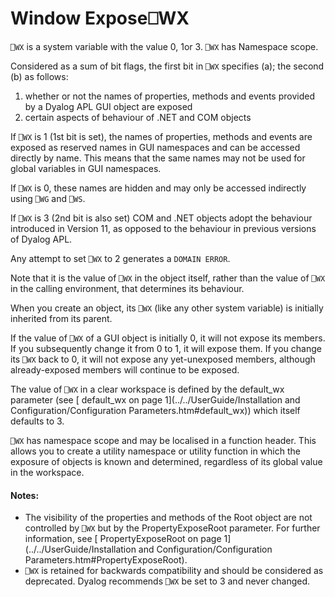




<h1 class="heading"><span class="name">Window Expose</span><span class="command">⎕WX</span></h1>

`⎕WX` is a system variable with the value 0, 1or 3. `⎕WX` has Namespace scope.


Considered as a sum of bit flags, the first bit in `⎕WX` specifies (a); the second  (b) as follows:

1. whether or not the names of properties, methods and events provided by a Dyalog APL GUI object are exposed 
2. certain aspects of behaviour of .NET and COM objects


If `⎕WX` is 1 (1st bit is set), the names of properties, methods and events are exposed as reserved names in GUI namespaces and can be accessed directly by name. This means that the same names may not be used for global variables in GUI namespaces.


If `⎕WX` is 0, these names are hidden and may only be accessed indirectly using `⎕WG` and `⎕WS`.


If `⎕WX` is 3 (2nd bit is also set) COM and .NET objects adopt the  behaviour introduced in Version 11, as opposed to the behaviour in previous versions of Dyalog APL.


Any attempt to set `⎕WX` to 2 generates a `DOMAIN ERROR`.


Note that it is the value of `⎕WX` in the object itself, rather than the value of `⎕WX` in the calling environment, that determines its behaviour.


When you create an object, its `⎕WX` (like any other system variable) is initially inherited from its parent.


If the value of `⎕WX` of a GUI object is initially 0, it will not expose its members. If you subsequently change it from 0 to 1, it will expose them. If you change its `⎕WX` back to 0, it will not expose any yet-unexposed members, although already-exposed members will continue to be exposed.


The value of `⎕WX` in a clear workspace is defined by the default_wx parameter (see [ default_wx on page 1](../../UserGuide/Installation and Configuration/Configuration Parameters.htm#default_wx)) which itself defaults to 3.


`⎕WX` has namespace scope and may be localised in a function header. This allows you to create a utility namespace or utility function in which the exposure of objects is known and determined, regardless of its global value in the workspace.


#### Notes:

- The visibility of the properties and methods of the Root object are not controlled by `⎕WX` but by the PropertyExposeRoot parameter. For further information, see [ PropertyExposeRoot on page 1](../../UserGuide/Installation and Configuration/Configuration Parameters.htm#PropertyExposeRoot).
- `⎕WX` is retained for backwards compatibility and should be considered as deprecated. Dyalog recommends  `⎕WX` be set to 3 and never changed.


